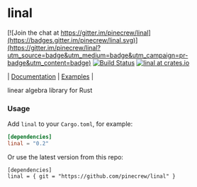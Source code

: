 # linal

[![Join the chat at https://gitter.im/pinecrew/linal](https://badges.gitter.im/pinecrew/linal.svg)](https://gitter.im/pinecrew/linal?utm_source=badge&utm_medium=badge&utm_campaign=pr-badge&utm_content=badge)
[![Build Status](https://travis-ci.org/pinecrew/linal.svg?branch=master)](https://travis-ci.org/pinecrew/linal)
[![linal at crates.io](https://img.shields.io/crates/v/linal.svg)](https://crates.io/linal)

| [Documentation](https://pinecrew.github.io/linal/linal/) | [Examples](./examples) |

linear algebra library for Rust

### Usage
Add `linal` to your `Cargo.toml`, for example:
```toml
[dependencies]
linal = "0.2"
```

Or use the latest version from this repo:
```
[dependencies]
linal = { git = "https://github.com/pinecrew/linal" }
```
